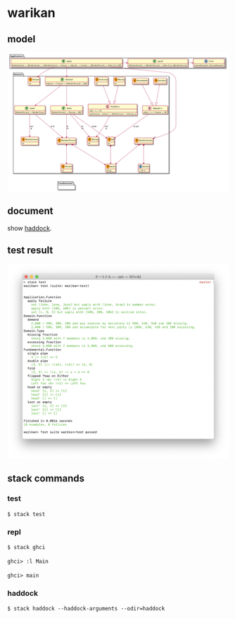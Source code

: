 # warikan
## model
![model](./doc/model.png)

## document
show [haddock](https://suzuki-hoge.github.io/warikan/2020-02-haskell/haddock/index.html).

## test result
![test-result](./doc/test-result.png)

## stack commands
### test
```
$ stack test
```

### repl
```
$ stack ghci

ghci> :l Main

ghci> main
```

### haddock
```
$ stack haddock --haddock-arguments --odir=haddock
```
